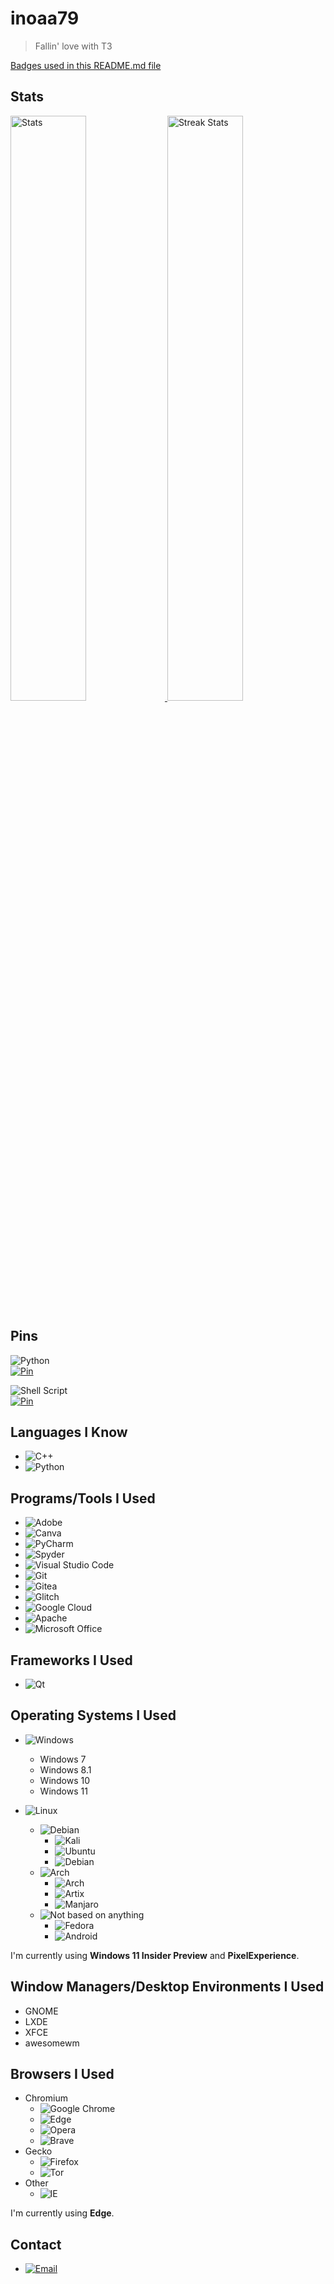 # inoaa79
> Fallin' love with T3

[Badges used in this README.md file](https://github.com/Ileriayo/markdown-badges)

## Stats
<div>
    <a href="https://github.com/anuraghazra/github-readme-stats">
        <img width="49%" alt="Stats" src="https://github-readme-stats.vercel.app/api?username=inoaa79&theme=apprentice&hide_border=true&count_private=true&include_all_commits=true&custom_title=inoaa79's+GitHub+Stats"/>
    </a>
    <a href="https://github-readme-streak-stats.herokuapp.com">
      <img width="49%" alt="Streak Stats" src="http://github-readme-streak-stats.herokuapp.com?user=inoaa79&hide_border=true&date_format=M%20j%5B%2C%20Y%5D&background=262626&stroke=616BBC00&sideLabels=BCBCBC&currStreakLabel=BCBCBC&currStreakNum=FFFFFF&sideNums=FFFFFF&dates=5F875F&ring=AF5F5F&fire=AF5F5F"/>
    </a>
</div>

## Pins
![Python](https://camroku.xyz/badge/python)<br/>
[![Pin](https://github-readme-stats.vercel.app/api/pin/?username=inoaa79&hide_border=true&theme=apprentice&repo=node-arduino-system-info)](https://github.com/inoaa79/node-arduino-system-info)

![Shell Script](https://camroku.xyz/badge/sh)<br/>
[![Pin](https://github-readme-stats.vercel.app/api/pin/?username=OgnitorenKs&hide_border=true&theme=apprentice&repo=OgnitorenKs.Toolbox)](https://github.com/OgnitorenKs/OgnitorenKs.Toolbox)
## Languages I Know
* ![C++](https://camroku.xyz/badge/cpp)
* ![Python](https://camroku.xyz/badge/python)
## Programs/Tools I Used
* ![Adobe](https://img.shields.io/badge/adobe-%23FF0000.svg?style=for-the-badge&logo=adobe&logoColor=white)
* ![Canva](https://img.shields.io/badge/Canva-%2300C4CC.svg?style=for-the-badge&logo=Canva&logoColor=white)
* ![PyCharm](https://img.shields.io/badge/pycharm-143?style=for-the-badge&logo=pycharm&logoColor=black&color=black&labelColor=green)
* ![Spyder](https://img.shields.io/badge/Spyder-838485?style=for-the-badge&logo=spyder%20ide&logoColor=maroon)
* ![Visual Studio Code](https://img.shields.io/badge/Visual%20Studio%20Code-0078d7.svg?style=for-the-badge&logo=visual-studio-code&logoColor=white)
* ![Git](https://img.shields.io/badge/git-%23F05033.svg?style=for-the-badge&logo=git&logoColor=white)
* ![Gitea](https://img.shields.io/badge/Gitea-34495E?style=for-the-badge&logo=gitea&logoColor=5D9425)
* ![Glitch](https://img.shields.io/badge/glitch-%233333FF.svg?style=for-the-badge&logo=glitch&logoColor=white)
* ![Google Cloud](https://img.shields.io/badge/GoogleCloud-%234285F4.svg?style=for-the-badge&logo=google-cloud&logoColor=white)
* ![Apache](https://img.shields.io/badge/apache-%23D42029.svg?style=for-the-badge&logo=apache&logoColor=white)
* ![Microsoft Office](https://img.shields.io/badge/Microsoft_Office-D83B01?style=for-the-badge&logo=microsoft-office&logoColor=white)
## Frameworks I Used
* ![Qt](https://img.shields.io/badge/Qt-%23217346.svg?style=for-the-badge&logo=Qt&logoColor=white)
## Operating Systems I Used
* ![Windows](https://camroku.xyz/badge/windows)
  * Windows 7
  * Windows 8.1
  * Windows 10
  * Windows 11

* ![Linux](https://camroku.xyz/badge/linux)
  * ![Debian](https://camroku.xyz/badge/debian)
    * ![Kali](https://camroku.xyz/badge/kali)
    * ![Ubuntu](https://camroku.xyz/badge/ubuntu)
    * ![Debian](https://camroku.xyz/badge/debian)
  * ![Arch](https://camroku.xyz/badge/arch)
    * ![Arch](https://camroku.xyz/badge/arch)
    * ![Artix](https://camroku.xyz/badge/artix)
    * ![Manjaro](https://camroku.xyz/badge/manjaro)
  * ![Not based on anything](https://camroku.xyz/badge/other)
    * ![Fedora](https://camroku.xyz/badge/fedora)
    * ![Android](https://camroku.xyz/badge/android)


I'm currently using **Windows 11 Insider Preview** and **PixelExperience**.

## Window Managers/Desktop Environments I Used
* GNOME
* LXDE
* XFCE
* awesomewm


## Browsers I Used
* Chromium
  * ![Google Chrome](https://camroku.xyz/badge/chrome)
  * ![Edge](https://camroku.xyz/badge/edge)
  * ![Opera](https://camroku.xyz/badge/opera)
  * ![Brave](https://camroku.xyz/badge/brave)
* Gecko
  * ![Firefox](https://camroku.xyz/badge/firefox)
  * ![Tor](https://camroku.xyz/badge/tor)
* Other
  * ![IE](https://camroku.xyz/badge/ie)

I'm currently using **Edge**.

## Contact
* [![Email](https://camroku.xyz/badge/email)](mailto:inoaa@inoaa.space)
